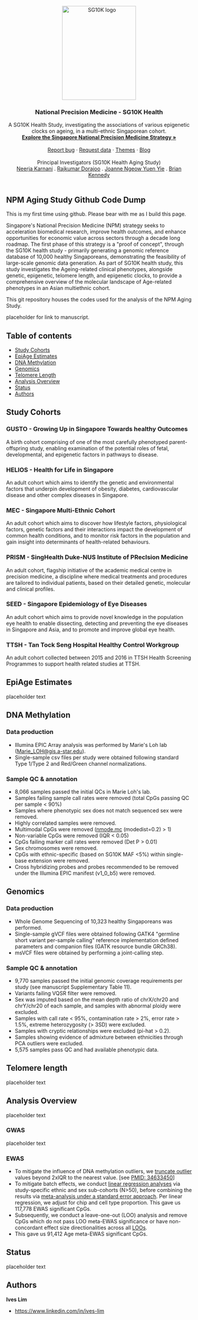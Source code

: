 <p align="center">
  <a href="https://www.npm.sg/">
    <img src="https://www.npm.sg/images/Collaborate/Partners/partnerlogo2.png" alt="SG10K logo" width="200" height="255">
  </a>
</p>

<h3 align="center">National Precision Medicine - SG10K Health </h3>

<p align="center">
  A SG10K Health Study, investigating the associations of various epigenetic clocks on ageing, in a multi-ethnic Singaporean cohort.
  <br>
  <a href="https://pubmed.ncbi.nlm.nih.gov/36658435/"><strong>Explore the Singapore National Precision Medicine Strategy »</strong></a>
  <br>
  <br>
  <a href="placeholder">Report bug</a>
  ·
  <a href="https://www.a-star.edu.sg/gis/our-science/precision-medicine-and-population-genomics/npm">Request data</a>
  ·
  <a href="placeholder">Themes</a>
  ·
  <a href="placeholder">Blog</a>
  <br>
  <br>
  Principal Investigators (SG10K Health Aging Study)
  <br>
  <a href="https://sg.linkedin.com/in/neerjakarnani">Neerja Karnani</a>
  .
  <a href="https://sg.linkedin.com/in/rajkumar-dorajoo-22a6a6145">Rajkumar Dorajoo</a>
  .
  <a href="https://sg.linkedin.com/in/joannengeow">Joanne Ngeow Yuen Yie</a>
  .
  <a href="https://sg.linkedin.com/in/brian-kennedy-69777318">Brian Kennedy</a>
  <br>
  <br>
</p>


## NPM Aging Study Github Code Dump
This is my first time using github. Please bear with me as I build this page.<br>

Singapore's National Precision Medicine (NPM) strategy seeks to acceleration biomedical research, improve health outcomes, and enhance opportunities for economic value across sectors through a decade long roadmap. The first phase of this strategy is a "proof of concept", through the SG10K health study - primarily generating a genomic reference database of 10,000 healthy Singaporeans, demonstrating the feasibility of large-scale genomic data generation. As part of SG10K health study, this study investigates the Ageing-related clinical phenotypes, alongside genetic, epigenetic, telomere length, and epigenetic clocks, to provide a comprehensive overview of the molecular landscape of Age-related phenotypes in an Asian multiethnic cohort.

This git repository houses the codes used for the analysis of the NPM Aging Study. 

placeholder for link to manuscript.


## Table of contents
- [Study Cohorts](#cohorts)
- [EpiAge Estimates](#epiage)
- [DNA Methylation](#5mc)
- [Genomics](#genomics)
- [Telomere Length](#telomeres)
- [Analysis Overview](#overview)
- [Status](#status)
- [Authors](#authors)



## Study Cohorts

### GUSTO - Growing Up in Singapore Towards healthy Outcomes
A birth cohort comprising of one of the most carefully phenotyped parent-offspring study, enabling examination of the potential roles of fetal, developmental, and epigenetic factors in pathways to disease.

### HELIOS - Health for Life in Singapore
An adult cohort which aims to identify the genetic and environmental factors that underpin development of obesity, diabetes, cardiovascular disease and other complex diseases in Singapore.

### MEC - Singapore Multi-Ethnic Cohort
An adult cohort which aims to discover how lifestyle factors, physiological factors, genetic factors and their interactions impact the development of common health conditions, and to monitor risk factors in the population and gain insight into determinants of health-related behaviours.

### PRISM - SingHealth Duke-NUS Institute of PRecIsion Medicine 
An adult cohort, flagship initiative of the academic medical centre in precision medicine, a discipline where medical treatments and procedures are tailored to individual patients, based on their detailed genetic, molecular and clinical profiles.

### SEED - Singapore Epidemiology of Eye Diseases
An adult cohort which aims to provide novel knowledge in the population eye health to enable dissecting, detecting and preventing the eye diseases in Singapore and Asia, and to promote and improve global eye
health.

### TTSH - Tan Tock Seng Hospital Healthy Control Workgroup
An adult cohort collected between 2015 and 2016 in TTSH Health Screening Programmes to support health related studies at TTSH.


## EpiAge Estimates

placeholder text

## DNA Methylation

### Data production

- Illumina EPIC Array analysis was performed by Marie's Loh lab (Marie_LOH@gis.a-star.edu).
- Single-sample csv files per study were obtained following standard Type 1/Type 2 and Red/Green channel normalizations.

### Sample QC & annotation
- 8,066 samples passed the initial QCs in Marie Loh's lab.
- Samples failing sample call rates were removed (total CpGs passing QC per sample < 90%)
- Samples where phenotypic sex does not match sequenced sex were removed.
- Highly correlated samples were removed.
- Multimodal CpGs were removed ([nmode.mc](https://github.com/ives2lim/NPM-Aging-Epiclock/blob/main/5mC/5mC-QC-nmode.R) (modedist=0.2) > 1) 
- Non-variable CpGs were removed (IQR < 0.05)
- CpGs failing marker call rates were removed (Det P > 0.01)
- Sex chromosomes were removed.
- CpGs with ethnic-specific (based on SG10K MAF <5%) within single-base extension were removed.
- Cross hybridizing probes and probes recommended to be removed under the Illumina EPIC manifest (v1_0_b5) were removed.

## Genomics

### Data production

- Whole Genome Sequencing of 10,323 healthy Singaporeans was performed.
- Single-sample gVCF files were obtained following GATK4 "germline short variant per-sample calling" reference implementation defined parameters and companion files (GATK resource bundle GRCh38).
- msVCF files were obtained by performing a joint-calling step.

### Sample QC & annotation

- 9,770 samples passed the initial genomic coverage requirements per study (see manuscript Supplementary Table 11).
- Variants failing VQSR filter were removed.
- Sex was imputed based on the mean depth ratio of chrX/chr20 and chrY/chr20 of each sample, and samples with abnormal ploidy were excluded.
- Samples with call rate < 95%, contamination rate > 2%, error rate > 1.5%, extreme heterozygosity (> 3SD) were excluded.
- Samples with cryptic relationships were excluded (pi-hat > 0.2).
- Samples showing evidence of admixture between ethnicities through PCA outliers were excluded.
- 5,575 samples pass QC and had available phenotypic data.

## Telomere length

placeholder text

## Analysis Overview

placeholder text

### GWAS

placeholder text

### EWAS

- To mitigate the influence of DNA methylation outliers, we [truncate outlier](https://github.com/ives2lim/NPM-Aging-Epiclock/blob/main/Rcmds/truncate_outliers.R) values beyond 2xIQR to the nearest value. [see [PMID: 34633450](https://pubmed.ncbi.nlm.nih.gov/34633450/)]
- To mitigate batch effects, we conduct [linear regression analyses](https://github.com/ives2lim/NPM-Aging-Epiclock/blob/main/5mC/5mC-LM.R) via study-specific ethnic and sex sub-cohorts (N>50), before combining the results via [meta-analysis under a standard error approach](https://pubmed.ncbi.nlm.nih.gov/31563865/). Per linear regression, we adjust for chip and cell type proportion. This gave us 117,778 EWAS significant CpGs.
- Subsequently, we conduct a leave-one-out (LOO) analysis and remove CpGs which do not pass LOO meta-EWAS significance or have non-concordant effect size directionalities across all [LOOs](https://github.com/ives2lim/NPM-Aging-Epiclock/blob/main/5mC/5mC-mergeLOOs.R).
- This gave us 91,412 Age meta-EWAS significant CpGs.



## Status 

placeholder text





## Authors

**Ives Lim**

- <https://www.linkedin.com/in/ives-lim>










